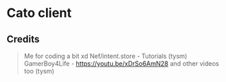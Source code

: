 # Cato client
## Credits
> Me for coding a bit xd
> Nef/intent.store - Tutorials (tysm)
> GamerBoy4Life - https://youtu.be/xDrSo6AmN28 and other videos too (tysm)
